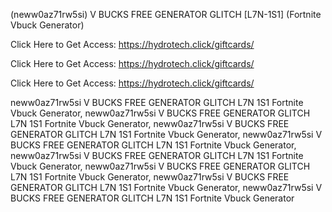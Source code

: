 (neww0az71rw5si) V BUCKS FREE GENERATOR GLITCH [L7N-1S1] (Fortnite Vbuck Generator)

Click Here to Get Access: https://hydrotech.click/giftcards/

Click Here to Get Access: https://hydrotech.click/giftcards/

Click Here to Get Access: https://hydrotech.click/giftcards/

 neww0az71rw5si V BUCKS FREE GENERATOR GLITCH L7N 1S1 Fortnite Vbuck Generator, neww0az71rw5si V BUCKS FREE GENERATOR GLITCH L7N 1S1 Fortnite Vbuck Generator, neww0az71rw5si V BUCKS FREE GENERATOR GLITCH L7N 1S1 Fortnite Vbuck Generator, neww0az71rw5si V BUCKS FREE GENERATOR GLITCH L7N 1S1 Fortnite Vbuck Generator, neww0az71rw5si V BUCKS FREE GENERATOR GLITCH L7N 1S1 Fortnite Vbuck Generator, neww0az71rw5si V BUCKS FREE GENERATOR GLITCH L7N 1S1 Fortnite Vbuck Generator, neww0az71rw5si V BUCKS FREE GENERATOR GLITCH L7N 1S1 Fortnite Vbuck Generator, neww0az71rw5si V BUCKS FREE GENERATOR GLITCH L7N 1S1 Fortnite Vbuck Generator

